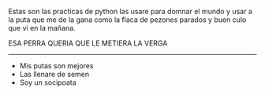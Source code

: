 Estas son las practicas de python las usare para domnar el mundo y usar a la puta que me de la gana como la flaca de pezones parados y buen culo que vi en la mañana.

ESA PERRA QUERIA QUE LE METIERA LA VERGA
****************************************

- Mis putas son mejores
- Las llenare de semen
- Soy un socipoata
